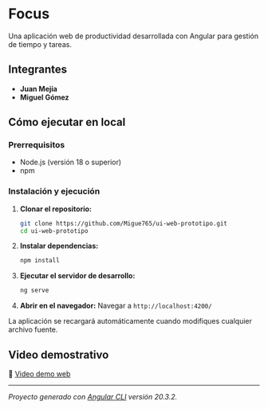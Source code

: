 # Focus

Una aplicación web de productividad desarrollada con Angular para gestión de tiempo y tareas.

## Integrantes

- **Juan Mejía**
- **Miguel Gómez**

## Cómo ejecutar en local

### Prerrequisitos
- Node.js (versión 18 o superior)
- npm

### Instalación y ejecución

1. **Clonar el repositorio:**
   ```bash
   git clone https://github.com/Migue765/ui-web-prototipo.git
   cd ui-web-prototipo
   ```

2. **Instalar dependencias:**
   ```bash
   npm install
   ```

3. **Ejecutar el servidor de desarrollo:**
   ```bash
   ng serve
   ```

4. **Abrir en el navegador:**
   Navegar a `http://localhost:4200/`

La aplicación se recargará automáticamente cuando modifiques cualquier archivo fuente.

## Video demostrativo

🎥 [Video demo web](https://youtu.be/HUzwjdth54o)

---

*Proyecto generado con [Angular CLI](https://github.com/angular/angular-cli) versión 20.3.2.*